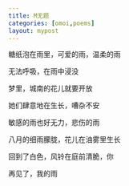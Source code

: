 ```yaml
---
title: M无题
categories: [omoi,poems]
layout: mypost
---
```




糖纸泡在雨里，可爱的雨，温柔的雨

无法呼吸，在雨中浸没

梦里，城南的花儿就要开放

她们肆意地在生长，嘈杂不安

敏感的雨也好无力，悲伤的雨

八月的细雨朦胧，花儿在油雾里生长

回到了白色，风铃在庭前清脆，你

再见了，我的雨